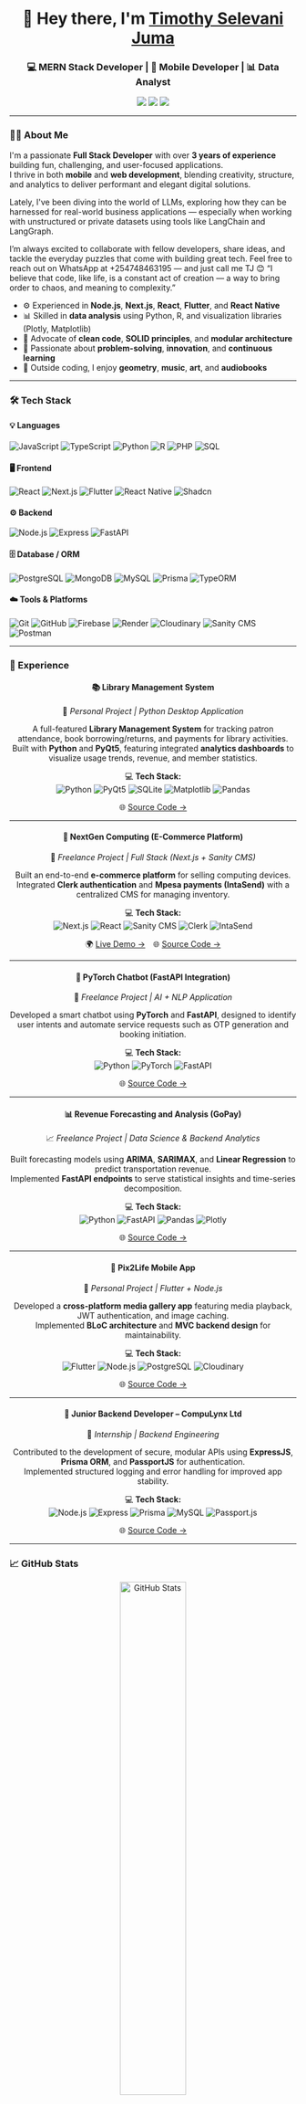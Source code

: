 <!-- Profile README for Timothy Selevani Juma -->

<h1 align="center">👋 Hey there, I'm <a href="https://github.com/TJselevani">Timothy Selevani Juma</a> </h1>
<h3 align="center">💻 MERN Stack Developer | 📱 Mobile Developer | 📊 Data Analyst</h3>

<p align="center">
  <a href="mailto:tjselevani@gmail.com"><img src="https://img.shields.io/badge/Email-tjselevani%40gmail.com-red?logo=gmail&style=flat-square" /></a>
  <a href="https://www.linkedin.com/in/timothy-juma-a6b226232"><img src="https://img.shields.io/badge/LinkedIn-Timothy%20Juma-blue?logo=linkedin&style=flat-square" /></a>
  <a href="https://github.com/TJselevani"><img src="https://img.shields.io/badge/GitHub-TJselevani-black?logo=github&style=flat-square" /></a>
</p>

---

### 👨‍💻 About Me

I'm a passionate **Full Stack Developer** with over **3 years of experience** building fun, challenging, and user-focused applications.  
I thrive in both **mobile** and **web development**, blending creativity, structure, and analytics to deliver performant and elegant digital solutions.

Lately, I've been diving into the world of LLMs, exploring how they can be harnessed for real-world business applications — especially when working with unstructured or private datasets using tools like LangChain and LangGraph.

I’m always excited to collaborate with fellow developers, share ideas, and tackle the everyday puzzles that come with building great tech. Feel free to reach out on WhatsApp at +254748463195 — and just call me TJ 😊 “I believe that code, like life, is a constant act of creation — a way to bring order to chaos, and meaning to complexity.”

- ⚙️ Experienced in **Node.js**, **Next.js**, **React**, **Flutter**, and **React Native**
- 📊 Skilled in **data analysis** using Python, R, and visualization libraries (Plotly, Matplotlib)
- 🧠 Advocate of **clean code**, **SOLID principles**, and **modular architecture**
- 🎯 Passionate about **problem-solving**, **innovation**, and **continuous learning**
- 🎵 Outside coding, I enjoy **geometry**, **music**, **art**, and **audiobooks**

---

### 🛠️ Tech Stack

#### 💡 **Languages**
![JavaScript](https://img.shields.io/badge/-JavaScript-F7DF1E?logo=javascript&logoColor=black)
![TypeScript](https://img.shields.io/badge/-TypeScript-3178C6?logo=typescript&logoColor=white)
![Python](https://img.shields.io/badge/-Python-3776AB?logo=python&logoColor=white)
![R](https://img.shields.io/badge/-R-276DC3?logo=r&logoColor=white)
![PHP](https://img.shields.io/badge/-PHP-777BB4?logo=php&logoColor=white)
![SQL](https://img.shields.io/badge/-SQL-336791?logo=postgresql&logoColor=white)

#### 🖥️ **Frontend**
![React](https://img.shields.io/badge/-React-61DAFB?logo=react&logoColor=black)
![Next.js](https://img.shields.io/badge/-Next.js-000000?logo=nextdotjs)
![Flutter](https://img.shields.io/badge/-Flutter-02569B?logo=flutter&logoColor=white)
![React Native](https://img.shields.io/badge/-React%20Native-61DAFB?logo=react&logoColor=black)
![Shadcn](https://img.shields.io/badge/-Shadcn-111?logo=tailwindcss&logoColor=white)

#### ⚙️ **Backend**
![Node.js](https://img.shields.io/badge/-Node.js-339933?logo=node.js&logoColor=white)
![Express](https://img.shields.io/badge/-Express-000000?logo=express&logoColor=white)
![FastAPI](https://img.shields.io/badge/-FastAPI-009688?logo=fastapi&logoColor=white)

#### 🗄️ **Database / ORM**
![PostgreSQL](https://img.shields.io/badge/-PostgreSQL-336791?logo=postgresql&logoColor=white)
![MongoDB](https://img.shields.io/badge/-MongoDB-47A248?logo=mongodb&logoColor=white)
![MySQL](https://img.shields.io/badge/-MySQL-4479A1?logo=mysql&logoColor=white)
![Prisma](https://img.shields.io/badge/-Prisma-2D3748?logo=prisma&logoColor=white)
![TypeORM](https://img.shields.io/badge/-TypeORM-FF3E00?logo=typescript&logoColor=white)

#### ☁️ **Tools & Platforms**
![Git](https://img.shields.io/badge/-Git-F05032?logo=git&logoColor=white)
![GitHub](https://img.shields.io/badge/-GitHub-181717?logo=github&logoColor=white)
![Firebase](https://img.shields.io/badge/-Firebase-FFCA28?logo=firebase&logoColor=black)
![Render](https://img.shields.io/badge/-Render-46E3B7?logo=render&logoColor=black)
![Cloudinary](https://img.shields.io/badge/-Cloudinary-3448C5?logo=cloudinary&logoColor=white)
![Sanity CMS](https://img.shields.io/badge/-Sanity%20CMS-F03E2F?logo=sanity&logoColor=white)
![Postman](https://img.shields.io/badge/-Postman-FF6C37?logo=postman&logoColor=white)

---

### 💼 Experience

<div align="center">

#### 📚 **Library Management System**  
🧠 *Personal Project | Python Desktop Application*

A full-featured **Library Management System** for tracking patron attendance, book borrowing/returns, and payments for library activities.  
Built with **Python** and **PyQt5**, featuring integrated **analytics dashboards** to visualize usage trends, revenue, and member statistics.  

💻 **Tech Stack:**  
![Python](https://img.shields.io/badge/-Python-3776AB?logo=python&logoColor=white)
![PyQt5](https://img.shields.io/badge/-PyQt5-41CD52?logo=qt&logoColor=white)
![SQLite](https://img.shields.io/badge/-SQLite-003B57?logo=sqlite&logoColor=white)
![Matplotlib](https://img.shields.io/badge/-Matplotlib-11557C?logo=plotly&logoColor=white)
![Pandas](https://img.shields.io/badge/-Pandas-150458?logo=pandas&logoColor=white)

🌐 [Source Code →](https://github.com/TJselevani/LibraryMGMT.git)

---

#### 🚀 **NextGen Computing (E-Commerce Platform)**  
🛒 *Freelance Project | Full Stack (Next.js + Sanity CMS)*

Built an end-to-end **e-commerce platform** for selling computing devices.  
Integrated **Clerk authentication** and **Mpesa payments (IntaSend)** with a centralized CMS for managing inventory.  

💻 **Tech Stack:**  
![Next.js](https://img.shields.io/badge/-Next.js-000000?logo=nextdotjs)
![React](https://img.shields.io/badge/-React-61DAFB?logo=react&logoColor=black)
![Sanity CMS](https://img.shields.io/badge/-Sanity%20CMS-F03E2F?logo=sanity&logoColor=white)
![Clerk](https://img.shields.io/badge/-Clerk-4F46E5?logo=clerk&logoColor=white)
![IntaSend](https://img.shields.io/badge/-IntaSend-1A73E8?logo=googlepay&logoColor=white)

🌍 [Live Demo →](https://nextgencomputing.vercel.app) 🌐 [Source Code →](https://github.com/TJselevani/solidtechnology.git)

---

#### 🤖 **PyTorch Chatbot (FastAPI Integration)**  
💬 *Freelance Project | AI + NLP Application*

Developed a smart chatbot using **PyTorch** and **FastAPI**, designed to identify user intents and automate service requests such as OTP generation and booking initiation.  

💻 **Tech Stack:**  
![Python](https://img.shields.io/badge/-Python-3776AB?logo=python&logoColor=white)
![PyTorch](https://img.shields.io/badge/-PyTorch-EE4C2C?logo=pytorch&logoColor=white)
![FastAPI](https://img.shields.io/badge/-FastAPI-009688?logo=fastapi&logoColor=white)

🌐 [Source Code →](https://github.com/TJselevani/pytorch-chatbot.git)

---

#### 📊 **Revenue Forecasting and Analysis (GoPay)**  
📈 *Freelance Project | Data Science & Backend Analytics*

Built forecasting models using **ARIMA**, **SARIMAX**, and **Linear Regression** to predict transportation revenue.  
Implemented **FastAPI endpoints** to serve statistical insights and time-series decomposition.  

💻 **Tech Stack:**  
![Python](https://img.shields.io/badge/-Python-3776AB?logo=python&logoColor=white)
![FastAPI](https://img.shields.io/badge/-FastAPI-009688?logo=fastapi&logoColor=white)
![Pandas](https://img.shields.io/badge/-Pandas-150458?logo=pandas&logoColor=white)
![Plotly](https://img.shields.io/badge/-Plotly-3F4F75?logo=plotly&logoColor=white)

🌐 [Source Code →](https://github.com/TJselevani/python-analysis.git)

---

#### 📱 **Pix2Life Mobile App**  
📲 *Personal Project | Flutter + Node.js*

Developed a **cross-platform media gallery app** featuring media playback, JWT authentication, and image caching.  
Implemented **BLoC architecture** and **MVC backend design** for maintainability.  

💻 **Tech Stack:**  
![Flutter](https://img.shields.io/badge/-Flutter-02569B?logo=flutter&logoColor=white)
![Node.js](https://img.shields.io/badge/-Node.js-339933?logo=node.js&logoColor=white)
![PostgreSQL](https://img.shields.io/badge/-PostgreSQL-336791?logo=postgresql&logoColor=white)
![Cloudinary](https://img.shields.io/badge/-Cloudinary-3448C5?logo=cloudinary&logoColor=white)

🌐 [Source Code →](https://github.com/TJselevani/pix2life.git)

---

#### 🧩 **Junior Backend Developer – CompuLynx Ltd**  
🏢 *Internship | Backend Engineering*

Contributed to the development of secure, modular APIs using **ExpressJS**, **Prisma ORM**, and **PassportJS** for authentication.  
Implemented structured logging and error handling for improved app stability.  

💻 **Tech Stack:**  
![Node.js](https://img.shields.io/badge/-Node.js-339933?logo=node.js&logoColor=white)
![Express](https://img.shields.io/badge/-Express-000000?logo=express&logoColor=white)
![Prisma](https://img.shields.io/badge/-Prisma-2D3748?logo=prisma&logoColor=white)
![MySQL](https://img.shields.io/badge/-MySQL-4479A1?logo=mysql&logoColor=white)
![Passport.js](https://img.shields.io/badge/-Passport.js-34E27A?logo=passport&logoColor=black)

🌐 [Source Code →](https://github.com/TJselevani/Admin-Dash.git)

</div>

---



### 📈 GitHub Stats

<p align="center">
  <img src="https://github-readme-stats.vercel.app/api?username=TJselevani&show_icons=true&theme=react&hide_border=true" alt="GitHub Stats" width="48%"/>
</p>

<p align="center">
  <img src="https://github-readme-stats.vercel.app/api/top-langs/?username=TJselevani&layout=compact&theme=react&hide_border=true" alt="Top Languages" width="48%"/>
</p>

<p align="center">
  <img src="https://github-readme-streak-stats.herokuapp.com/?user=TJselevani&theme=react&hide_border=true" alt="GitHub Streak" width="70%"/>
</p>

---

### 🌐 Connect With Me

<p align="center">
  <a href="mailto:tjselevani@gmail.com"><img src="https://img.shields.io/badge/Email-tjselevani%40gmail.com-red?logo=gmail&style=for-the-badge" /></a>
  <a href="https://www.linkedin.com/in/timothy-juma-a6b226232"><img src="https://img.shields.io/badge/LinkedIn-Timothy%20Juma-blue?logo=linkedin&style=for-the-badge" /></a>
  <a href="https://github.com/TJselevani"><img src="https://img.shields.io/badge/GitHub-TJselevani-black?logo=github&style=for-the-badge" /></a>
</p>

---

> _“A dreamer wakes inside the dream.”_ ✨


<!--
**TJselevani/TJselevani** is a ✨ _special_ ✨ repository because its `README.md` (this file) appears on your GitHub profile.

Here are some ideas to get you started:

- 🔭 I’m currently working on ...
- 🌱 I’m currently learning ...
- 👯 I’m looking to collaborate on ...
- 🤔 I’m looking for help with ...
- 💬 Ask me about ...
- 📫 How to reach me: ...
- 😄 Pronouns: ...
- ⚡ Fun fact: ...
-->
